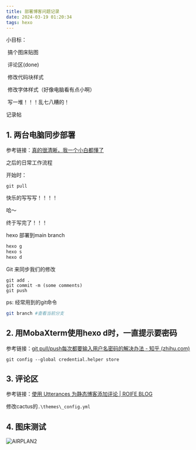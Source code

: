 ```yaml
---
title: 部署博客问题记录
date: 2024-03-19 01:20:34
tags: hexo
---
```








小目标：

​	搞个图床贴图

​	评论区(done)

​	修改代码块样式

​	修改字体样式（好像电脑看有点小啊）

​	写一堆！！！乱七八糟的！

记录帖

## 1. 两台电脑同步部署

参考链接：[真的很清晰，我一个小白都懂了](https://blog.csdn.net/K1052176873/article/details/122879462)

之后的日常工作流程

开始时：

```
git pull
```

快乐的写写写！！！！



哈～



终于写完了！！！



hexo 部署到main branch

```bash
hexo g
hexo s
hexo d
```



Git 来同步我们的修改

```
git add .
git commit -m (some comments)
git push
```

ps: 经常用到的git命令

```bash
git branch #查看当前分支
```



## 2. 用MobaXterm使用hexo d时，一直提示要密码

参考链接：[git pull/push每次都要输入用户名密码的解决办法 - 知乎 (zhihu.com)](https://zhuanlan.zhihu.com/p/344314336)

`git config --global credential.helper store`

## 3. 评论区

参考链接：[使用 Utterances 为静态博客添加评论 | ROIFE BLOG](https://roife.github.io/posts/use-utterances-for-blog-comment/)

修改cactus的`.\themes\_config.yml`

## 4. 图床测试

![AIRPLAN2](https://cdn.jsdelivr.net/gh/jiaoyueLIB/images@main/img/AIRPLAN2.JPG)
